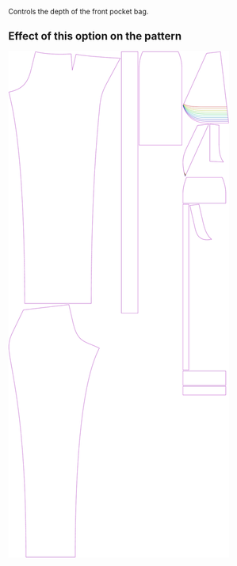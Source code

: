 Controls the depth of the front pocket bag.

## Effect of this option on the pattern

![This image shows the effect of this option by superimposing several variants that have a different value for this option](charlie_frontpocketdepth_sample.svg "Effect of this option on the pattern")
